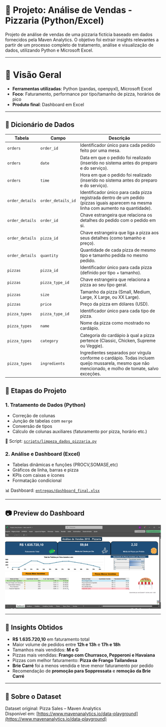 # 🍕 Projeto: Análise de Vendas - Pizzaria (Python/Excel)
Projeto de análise de vendas de uma pizzaria fictícia baseado em dados fornecidos pela Maven Analytics. O objetivo foi extrair insights relevantes a partir de um processo completo de tratamento, análise e visualização de dados, utilizando Python e Microsoft Excel.

---

# 📌 Visão Geral

- **Ferramentas utilizadas**: Python (pandas, openpyxl), Microsoft Excel
- **Foco**: Faturamento, performance por tipo/tamanho de pizza, horários de pico
- **Produto final**: Dashboard em Excel

 ---

## 📑 Dicionário de Dados

| Tabela          | Campo              | Descrição                                                                                                                                            |
| --------------- | ------------------ | ---------------------------------------------------------------------------------------------------------------------------------------------------- |
| `orders`        | `order_id`         | Identificador único para cada pedido feito por uma mesa.                                                                                             |
| `orders`        | `date`             | Data em que o pedido foi realizado (inserido no sistema antes do preparo e do serviço).                                                              |
| `orders`        | `time`             | Hora em que o pedido foi realizado (inserido no sistema antes do preparo e do serviço).                                                              |
| `order_details` | `order_details_id` | Identificador único para cada pizza registrada dentro de um pedido (pizzas iguais aparecem na mesma linha com aumento na quantidade).                |
| `order_details` | `order_id`         | Chave estrangeira que relaciona os detalhes do pedido com o pedido em si.                                                                            |
| `order_details` | `pizza_id`         | Chave estrangeira que liga a pizza aos seus detalhes (como tamanho e preço).                                                                         |
| `order_details` | `quantity`         | Quantidade de cada pizza de mesmo tipo e tamanho pedida no mesmo pedido.                                                                             |
| `pizzas`        | `pizza_id`         | Identificador único para cada pizza (definido por tipo + tamanho).                                                                                   |
| `pizzas`        | `pizza_type_id`    | Chave estrangeira que relaciona a pizza ao seu tipo geral.                                                                                           |
| `pizzas`        | `size`             | Tamanho da pizza (Small, Medium, Large, X Large, ou XX Large).                                                                                       |
| `pizzas`        | `price`            | Preço da pizza em dólares (USD).                                                                                                                     |
| `pizza_types`   | `pizza_type_id`    | Identificador único para cada tipo de pizza.                                                                                                         |
| `pizza_types`   | `name`             | Nome da pizza como mostrado no cardápio.                                                                                                             |
| `pizza_types`   | `category`         | Categoria do cardápio à qual a pizza pertence (Classic, Chicken, Supreme ou Veggie).                                                                 |
| `pizza_types`   | `ingredients`      | Ingredientes separados por vírgula conforme o cardápio. Todas incluem queijo mussarela, mesmo que não mencionado, e molho de tomate, salvo exceções. |

## 🧼 Etapas do Projeto

### 1. Tratamento de Dados (Python)
- Correção de colunas
- Junção de tabelas com `merge`
- Conversão de tipos
- Cálculo de colunas auxiliares (faturamento por pizza, horário etc.)

📄 Script: [`scripts/limpeza_dados_pizzaria.py`](./scripts/vendas-pizza.ipynb)

### 2. Análise e Dashboard (Excel)
- Tabelas dinâmicas e funções (PROCV,SOMASE,etc)
- Gráficos de linha, barras e pizza
- KPIs com caixas e ícones
- Formatação condicional

📊 Dashboard: [`entregas/dashboard_final.xlsx`](./entrega/Projeto_Final_Pizzaria.xlsx)

---

## 📷 Preview do Dashboard

![Dashboard Excel](imagem_dashboard/printdashboard1.PNG)

---

## 🎯 Insights Obtidos

- **R$ 1.635.720,10** em faturamento total
- Maior volume de pedidos entre **12h e 13h** e **17h e 18h**
- Tamanhos mais vendidos: **M e G**
- Pizzas mais vendidas: **Frango com Churrasco, Pepperoni e Havaiana**
- Pizzas com melhor faturamento: **Pizza de Frango Tailandesa**
- **Brie Carré** foi a menos vendida e teve menor faturamento por pedido
- Recomendação de **promoção para Soppressata** e **remoção da Brie Carré**

---

## 🔗 Sobre o Dataset
Dataset original: Pizza Sales – Maven Analytics  
Disponível em: [https://www.mavenanalytics.io/data-playground](https://www.mavenanalytics.io/data-playground)
